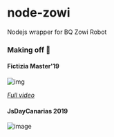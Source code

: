 # node-zowi
Nodejs wrapper for BQ Zowi Robot

### Making off :muscle:

#### Fictizia Master'19

![img](https://pbs.twimg.com/ext_tw_video_thumb/1142429040730693632/pu/img/Dnk3yeg3R3L6jOsr.jpg)

_[Full video](https://twitter.com/KoolTheba/status/1142429134750191617)_

#### JsDayCanarias 2019 
![image](https://pbs.twimg.com/media/EI72-PPXUAA-8SU?format=jpg&name=4096x4096)
